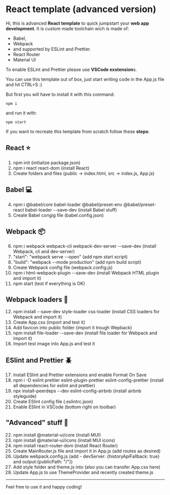# React template (advanced version)

Hi, this is advanced **React template** to quick jumpstart your **web app development**.
It is custom made toolchain wich is made of:

- Babel,
- Webpack
- and supported by ESLint and Prettier.
- React Router
- Material UI

To enable ESLint and Prettier please use **VSCode exstension**s.

You can use this template out of box, just start writing code in the App.js file and hit CTRL+S :)

But first you will have to install it with this command:

`npm i`

and run it with:

`npm start`

If you want to recreate this template from scratch follow these **steps**:

## React :star:

1. npm init (initialize package.json)
2. npm i react react-dom (install React)
3. Create folders and files (public -> index.html, src -> index.js, App.js)

## Babel :computer:

4. npm i @babel/core babel-loader @babel/preset-env @babel/preset-react babel-loader --save-dev (install Babel stuff)
5. Create Babel congig file (babel.config.json)

## Webpack :package:

6. npm i webpack webpack-cli webpack-dev-server --save-dev (install Webpack, cli and dev-server)
7. "start": "webpack serve --open" (add npm start script)
8. "build": "webpack --mode production" (add npm build script)
9. Create Webpack config file (webpack.config.js)
10. npm i html-webpack-plugin --save-dev (install Webpack HTML plugin and import it)
11. npm start (test if everything is OK)

## Webpack loaders :arrows_counterclockwise:

12. npm install --save-dev style-loader css-loader (install CSS loaders for Webpack and import it)
13. Create App.css (import and test it)
14. Add favicon into public folder (import it trough Wepback)
15. npm install file-loader --save-dev (install file loader for Webpack and import it)
16. Import test image into App.js and test it

## ESlint and Prettier :beetle:

17. Install ESlint and Prettier extensions and enable Format On Save
18. npm i -D eslint prettier eslint-plugin-prettier eslint-config-prettier (install all dependencies for eslint and prettier)
19. npx install-peerdeps --dev eslint-config-airbnb (install airbnb styleguide)
20. Create ESlint config file (.eslintrc.json)
21. Enable ESlint in VSCode (bottom right on toolbar)

## "Advanced" stuff :raised_hands:

22. npm install @material-ui/core (install MUI)
23. npm install @material-ui/icons (install MUI icons)
24. npm install react-router-dom (install React Router)
25. Create MainRouter.js file and import it in App.js (add routes as desired)
26. Update webpack.config.js (add - devServer: {historyApiFallback: true} and output:{publicPath: "/"})
27. Add style folder and theme.js into (also you can transfer App.css here)
28. Update App.js to use ThemeProvider and recently created theme.js

---

Feel free to use it and happy coding!
